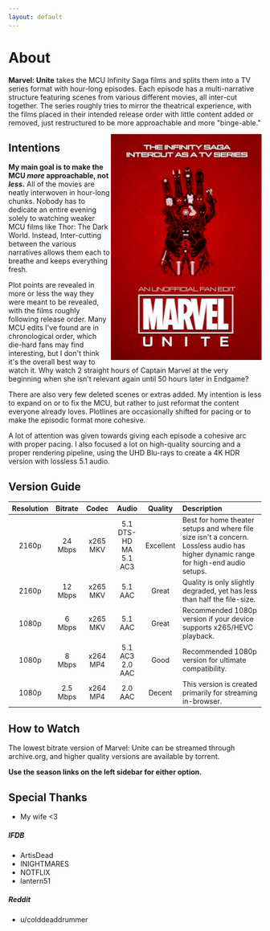 ```yaml
---
layout: default
---
```


# About

**Marvel: Unite** takes the MCU Infinity Saga films and splits them into a TV series format with hour-long episodes. Each episode has a multi-narrative structure featuring scenes from various different movies, all inter-cut together. The series roughly tries to mirror the theatrical experience, with the films placed in their intended release order with little content added or removed, just restructured to be more approachable and more "binge-able."

<img src="assets/images/seriesPoster_450px.jpg" align="right" />
  
## Intentions

**My main goal is to make the MCU _more_ approachable, not _less_.** All of the movies are neatly interwoven in hour-long chunks. Nobody has to dedicate an entire evening solely to watching weaker MCU films like Thor: The Dark World. Instead, Inter-cutting between the various narratives allows them each to breathe and keeps everything fresh.

Plot points are revealed in more or less the way they were meant to be revealed, with the films roughly following release order. Many MCU edits I've found are in chronological order, which die-hard fans may find interesting, but I don't think it's the overall best way to watch it. Why watch 2 straight hours of Captain Marvel at the very beginning when she isn't relevant again until 50 hours later in Endgame?

There are also very few deleted scenes or extras added. My intention is less to expand on or to fix the MCU, but rather to just reformat the content everyone already loves. Plotlines are occasionally shifted for pacing or to make the episodic format more cohesive.

A lot of attention was given towards giving each episode a cohesive arc with proper pacing. I also focused a lot on high-quality sourcing and a proper rendering pipeline, using the UHD Blu-rays to create a 4K HDR version with lossless 5.1 audio.

## Version Guide

| **Resolution** | **Bitrate** | **Codec** | **Audio**    | **Quality** | **Description** |
| :---: | :---: | :---: | :---: | :---: | :--- |
| 2160p | 24 Mbps | x265 MKV | 5.1 DTS-HD MA<br />5.1 AC3 | Excellent | Best for home theater setups and where file size isn't a concern. Lossless audio has higher dynamic range for high-end audio setups. |
| 2160p | 12 Mbps | x265 MKV | 5.1 AAC | Great | Quality is only slightly degraded, yet has less than half the file-size. |
| 1080p | 6 Mbps | x265 MKV | 5.1 AAC | Great | Recommended 1080p version if your device supports x265/HEVC playback. |
| 1080p | 8 Mbps | x264 MP4 | 5.1 AC3<br />2.0 AAC | Good | Recommended 1080p version for ultimate compatibility. |
| 1080p | 2.5 Mbps | x264 MP4 | 2.0 AAC | Decent | This version is created primarily for streaming in-browser. |

## How to Watch

The lowest bitrate version of Marvel: Unite can be streamed through archive.org, and higher quality versions are available by torrent.

**Use the season links on the left sidebar for either option.**

## Special Thanks
* My wife <3

##### IFDB
* ArtisDead
* INIGHTMARES
* NOTFLIX
* lantern51

##### Reddit
* u/colddeaddrummer
